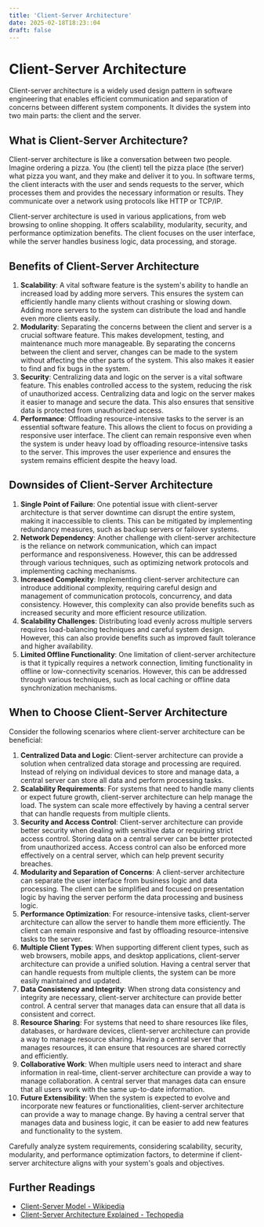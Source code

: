 ```yaml
---
title: 'Client-Server Architecture'
date: 2025-02-18T18:23::04
draft: false
---
```


# Client-Server Architecture

Client-server architecture is a widely used design pattern in software engineering that enables efficient communication and separation of concerns between different system components. It divides the system into two main parts: the client and the server.

## What is Client-Server Architecture?

Client-server architecture is like a conversation between two people. Imagine ordering a pizza. You (the client) tell the pizza place (the server) what pizza you want, and they make and deliver it to you. In software terms, the client interacts with the user and sends requests to the server, which processes them and provides the necessary information or results. They communicate over a network using protocols like HTTP or TCP/IP.

Client-server architecture is used in various applications, from web browsing to online shopping. It offers scalability, modularity, security, and performance optimization benefits. The client focuses on the user interface, while the server handles business logic, data processing, and storage.

## Benefits of Client-Server Architecture

1. **Scalability**: A vital software feature is the system's ability to handle an increased load by adding more servers. This ensures the system can efficiently handle many clients without crashing or slowing down. Adding more servers to the system can distribute the load and handle even more clients easily.
2. **Modularity**: Separating the concerns between the client and server is a crucial software feature. This makes development, testing, and maintenance much more manageable. By separating the concerns between the client and server, changes can be made to the system without affecting the other parts of the system. This also makes it easier to find and fix bugs in the system.
3. **Security**: Centralizing data and logic on the server is a vital software feature. This enables controlled access to the system, reducing the risk of unauthorized access. Centralizing data and logic on the server makes it easier to manage and secure the data. This also ensures that sensitive data is protected from unauthorized access.
4. **Performance**: Offloading resource-intensive tasks to the server is an essential software feature. This allows the client to focus on providing a responsive user interface. The client can remain responsive even when the system is under heavy load by offloading resource-intensive tasks to the server. This improves the user experience and ensures the system remains efficient despite the heavy load.

## Downsides of Client-Server Architecture

1. **Single Point of Failure**: One potential issue with client-server architecture is that server downtime can disrupt the entire system, making it inaccessible to clients. This can be mitigated by implementing redundancy measures, such as backup servers or failover systems.
2. **Network Dependency**: Another challenge with client-server architecture is the reliance on network communication, which can impact performance and responsiveness. However, this can be addressed through various techniques, such as optimizing network protocols and implementing caching mechanisms.
3. **Increased Complexity**: Implementing client-server architecture can introduce additional complexity, requiring careful design and management of communication protocols, concurrency, and data consistency. However, this complexity can also provide benefits such as increased security and more efficient resource utilization.
4. **Scalability Challenges**: Distributing load evenly across multiple servers requires load-balancing techniques and careful system design. However, this can also provide benefits such as improved fault tolerance and higher availability.
5. **Limited Offline Functionality**: One limitation of client-server architecture is that it typically requires a network connection, limiting functionality in offline or low-connectivity scenarios. However, this can be addressed through various techniques, such as local caching or offline data synchronization mechanisms.

## When to Choose Client-Server Architecture

Consider the following scenarios where client-server architecture can be beneficial:

1. **Centralized Data and Logic**: Client-server architecture can provide a solution when centralized data storage and processing are required. Instead of relying on individual devices to store and manage data, a central server can store all data and perform processing tasks.
2. **Scalability Requirements**: For systems that need to handle many clients or expect future growth, client-server architecture can help manage the load. The system can scale more effectively by having a central server that can handle requests from multiple clients.
3. **Security and Access Control**: Client-server architecture can provide better security when dealing with sensitive data or requiring strict access control. Storing data on a central server can be better protected from unauthorized access. Access control can also be enforced more effectively on a central server, which can help prevent security breaches.
4. **Modularity and Separation of Concerns**: A client-server architecture can separate the user interface from business logic and data processing. The client can be simplified and focused on presentation logic by having the server perform the data processing and business logic.
5. **Performance Optimization**: For resource-intensive tasks, client-server architecture can allow the server to handle them more efficiently. The client can remain responsive and fast by offloading resource-intensive tasks to the server.
6. **Multiple Client Types**: When supporting different client types, such as web browsers, mobile apps, and desktop applications, client-server architecture can provide a unified solution. Having a central server that can handle requests from multiple clients, the system can be more easily maintained and updated.
7. **Data Consistency and Integrity**: When strong data consistency and integrity are necessary, client-server architecture can provide better control. A central server that manages data can ensure that all data is consistent and correct.
8. **Resource Sharing**: For systems that need to share resources like files, databases, or hardware devices, client-server architecture can provide a way to manage resource sharing. Having a central server that manages resources, it can ensure that resources are shared correctly and efficiently.
9. **Collaborative Work**: When multiple users need to interact and share information in real-time, client-server architecture can provide a way to manage collaboration. A central server that manages data can ensure that all users work with the same up-to-date information.
10. **Future Extensibility**: When the system is expected to evolve and incorporate new features or functionalities, client-server architecture can provide a way to manage change. By having a central server that manages data and business logic, it can be easier to add new features and functionality to the system.

Carefully analyze system requirements, considering scalability, security, modularity, and performance optimization factors, to determine if client-server architecture aligns with your system's goals and objectives.

## Further Readings

- [Client-Server Model - Wikipedia](https://en.wikipedia.org/wiki/Client%E2%80%93server_model)
- [Client-Server Architecture Explained - Techopedia](https://www.techopedia.com/definition/27122/client-server-architecture)
